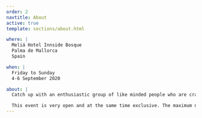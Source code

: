 ```yaml
---
order: 2
navtitle: About
active: true
template: sections/about.html

where: |
  Meliá Hotel Innside Bosque  
  Palma de Mallorca  
  Spain

when: |
  Friday to Sunday  
  4-6 September 2020

about: |
  Catch up with an enthusiastic group of like minded people who are crazy about web technologies and performance. No matter if you are an Engineer, DevOps, Architect, Product Owner or Project Manager - everybody is welcome.

  This event is very open and at the same time exclusive. The maximum number of attendees is limited to 100. We want a family atmosphere where everyone can engage in sharing their knowledge and experience. It's like a weekend with friends and everyone brought their laptops :-) Plus, it's on the beautiful island of Mallorca in late summer. Usually the weather is perfect to relax at the pool and have a good time with friends.
---
```

